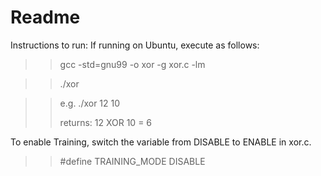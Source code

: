 # Readme

Instructions to run:
If running on Ubuntu, execute as follows:
>> gcc -std=gnu99 -o xor -g xor.c -lm

>> ./xor <num1> <num2>

>> e.g. ./xor 12 10
>>
>> returns: 12 XOR 10 = 6

To enable Training, switch the variable from DISABLE to ENABLE in xor.c.
>> #define TRAINING_MODE DISABLE
